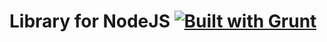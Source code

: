 # Library for NodeJS [![Built with Grunt](https://cdn.gruntjs.com/builtwith.png)](http://gruntjs.com/)

